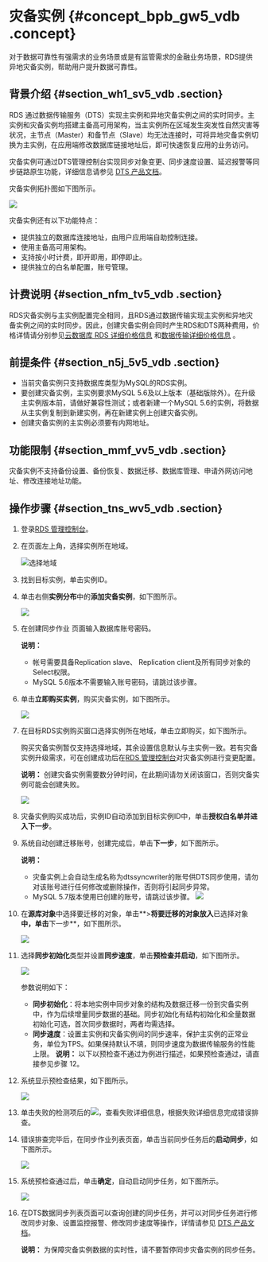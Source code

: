 # 灾备实例 {#concept_bpb_gw5_vdb .concept}

对于数据可靠性有强需求的业务场景或是有监管需求的金融业务场景，RDS提供异地灾备实例，帮助用户提升数据可靠性。

## 背景介绍 {#section_wh1_sv5_vdb .section}

RDS 通过数据传输服务（DTS）实现主实例和异地灾备实例之间的实时同步。主实例和灾备实例均搭建主备高可用架构，当主实例所在区域发生突发性自然灾害等状况，主节点（Master）和备节点（Slave）均无法连接时，可将异地灾备实例切换为主实例，在应用端修改数据库链接地址后，即可快速恢复应用的业务访问。

灾备实例可通过DTS管理控制台实现同步对象变更、同步速度设置、延迟报警等同步链路原生功能，详细信息请参见 [DTS 产品文档](http://help.aliyun.com/document_detail/dts/Getting-Started/data-synchronous.html)。

灾备实例拓扑图如下图所示。

![](http://static-aliyun-doc.oss-cn-hangzhou.aliyuncs.com/assets/img/7829/15614489742733_zh-CN.png)

灾备实例还有以下功能特点：

-   提供独立的数据库连接地址，由用户应用端自助控制连接。
-   使用主备高可用架构。
-   支持按小时计费，即开即用，即停即止。
-   提供独立的白名单配置，账号管理。

## 计费说明 {#section_nfm_tv5_vdb .section}

RDS灾备实例与主实例配置完全相同，且RDS通过数据传输实现主实例和异地灾备实例之间的实时同步。因此，创建灾备实例会同时产生RDS和DTS两种费用，价格详情请分别参见[云数据库 RDS 详细价格信息](https://www.aliyun.com/price/product#/rds/detail) 和[数据传输详细价格信息](https://www.aliyun.com/price/product#/dts/detail) 。

## 前提条件 {#section_n5j_5v5_vdb .section}

-   当前灾备实例只支持数据库类型为MySQL的RDS实例。
-   要创建灾备实例，主实例要求MySQL 5.6及以上版本（基础版除外）。在升级主实例版本前，请做好兼容性测试；或者新建一个MySQL 5.6的实例，将数据从主实例复制到新建实例，再在新建实例上创建灾备实例。
-   创建灾备实例的主实例必须要有内网地址。

## 功能限制 {#section_mmf_vv5_vdb .section}

灾备实例不支持备份设置、备份恢复、数据迁移、数据库管理、申请外网访问地址、修改连接地址功能。

## 操作步骤 {#section_tns_wv5_vdb .section}

1.  登录[RDS 管理控制台](https://rds.console.aliyun.com/)。
2.  在页面左上角，选择实例所在地域。

    ![选择地域](http://static-aliyun-doc.oss-cn-hangzhou.aliyuncs.com/assets/img/7814/156144897536543_zh-CN.png)

3.  找到目标实例，单击实例ID。
4.  单击右侧**实例分布**中的**添加灾备实例**，如下图所示。

    ![](http://static-aliyun-doc.oss-cn-hangzhou.aliyuncs.com/assets/img/7829/15614489752734_zh-CN.png)

5.  在创建同步作业 页面输入数据库账号密码。

    **说明：** 

    -   帐号需要具备Replication slave、 Replication client及所有同步对象的Select权限。
    -   MySQL 5.6版本不需要输入账号密码，请跳过该步骤。
6.  单击**立即购买实例**，购买灾备实例，如下图所示。

    ![](http://static-aliyun-doc.oss-cn-hangzhou.aliyuncs.com/assets/img/7829/156144897533004_zh-CN.png)

7.  在目标RDS实例购买窗口选择实例所在地域，单击立即购买，如下图所示。

    购买灾备实例暂仅支持选择地域，其余设置信息默认与主实例一致。若有灾备实例升级需求，可在创建成功后在[RDS 管理控制台](https://rds.console.aliyun.com/)对灾备实例进行变更配置。

    **说明：** 创建灾备实例需要数分钟时间，在此期间请勿关闭该窗口，否则灾备实例可能会创建失败。

    ![](http://static-aliyun-doc.oss-cn-hangzhou.aliyuncs.com/assets/img/7829/156144897533006_zh-CN.png)

8.  灾备实例购买成功后，实例ID自动添加到目标实例ID中，单击**授权白名单并进入下一步**。
9.  系统自动创建迁移账号，创建完成后，单击**下一步**，如下图所示。

    **说明：** 

    -   灾备实例上会自动生成名称为dtssyncwriter的账号供DTS同步使用，请勿对该账号进行任何修改或删除操作，否则将引起同步异常。
    -   MySQL 5.7版本使用已创建的账号，请跳过该步骤。
    ![](http://static-aliyun-doc.oss-cn-hangzhou.aliyuncs.com/assets/img/7829/15614489752740_zh-CN.png)

10. 在**源库对象**中选择要迁移的对象，单击**\>**将要迁移的对象放入**已选择对象**中，单击**下一步**，如下图所示。

    ![](http://static-aliyun-doc.oss-cn-hangzhou.aliyuncs.com/assets/img/7829/15614489752741_zh-CN.png)

11. 选择**同步初始化**类型并设置**同步速度**，单击**预检查并启动**，如下图所示。

    ![](http://static-aliyun-doc.oss-cn-hangzhou.aliyuncs.com/assets/img/7829/15614489752742_zh-CN.png)

    参数说明如下：

    -    **同步初始化**：将本地实例中同步对象的结构及数据迁移一份到灾备实例中，作为后续增量同步数据的基础。同步初始化有结构初始化和全量数据初始化可选，首次同步数据时，两者均需选择。
    -    **同步速度**：设置主实例和灾备实例间的同步速率，保护主实例的正常业务，单位为TPS。如果保持默认不填，则同步速度为数据传输服务的性能上限。
    **说明：** 以下以预检查不通过为例进行描述，如果预检查通过，请直接参见步骤 12。

12. 系统显示预检查结果，如下图所示。

    ![](http://static-aliyun-doc.oss-cn-hangzhou.aliyuncs.com/assets/img/7829/15614489762743_zh-CN.png)

13. 单击失败的检测项后的![](http://static-aliyun-doc.oss-cn-hangzhou.aliyuncs.com/assets/img/7829/156144897639712_zh-CN.png)，查看失败详细信息，根据失败详细信息完成错误排查。
14. 错误排查完毕后，在同步作业列表页面，单击当前同步任务后的**启动同步**，如下图所示。

    ![](http://static-aliyun-doc.oss-cn-hangzhou.aliyuncs.com/assets/img/7829/15614489762744_zh-CN.png)

15. 系统预检查通过后，单击**确定**，自动启动同步任务，如下图所示。

    ![](http://static-aliyun-doc.oss-cn-hangzhou.aliyuncs.com/assets/img/7829/15614489762745_zh-CN.png)

16. 在DTS数据同步列表页面可以查询创建的同步任务，并可以对同步任务进行修改同步对象、设置监控报警、修改同步速度等操作，详情请参见 [DTS 产品文档](https://help.aliyun.com/document_detail/26614.html)。

    **说明：** 为保障灾备实例数据的实时性，请不要暂停同步灾备实例的同步任务。


